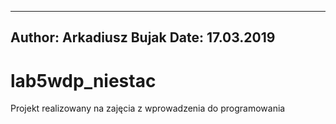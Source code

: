 ------
Author: Arkadiusz Bujak
Date: 17.03.2019
------


# lab5wdp_niestac
Projekt realizowany na zajęcia z wprowadzenia do programowania
